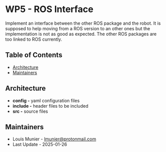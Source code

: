# WP5 - ROS Interface

Implement an interface between the other ROS package and the robot. It is supposed to help moving from a ROS version to an other ones but the implementation is not as good as expected. The other ROS packages are too linked to ROS currently.

## Table of Contents

- [Architecture](#architecture)
- [Maintainers](#maintainers)

## Architecture

- **config -** yaml configuration files
- **include -** header files to be included
- **src -** source files

## Maintainers

- Louis Munier - <lmunier@protonmail.com>
- Last Update - 2025-01-26
